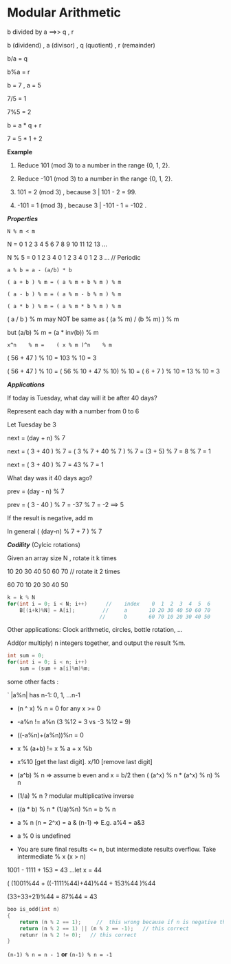 # Modular Arithmetic

b divided by a ==>> q , r

b (dividend) , a (divisor) , q (quotient) , r (remainder)

b/a = q

b%a = r

b = 7 , a = 5

7/5 = 1

7%5 = 2

b = a * q + r   

7 = 5 * 1 + 2

**Example**

1) Reduce 101 (mod 3) to a number in the range {0, 1, 2}.

2) Reduce -101 (mod 3) to a number in the range {0, 1, 2}.

3) 101 = 2 (mod 3) , because 3 | 101 - 2 = 99.

4) -101 = 1 (mod 3) , because 3 | -101 - 1 = -102 .

_**Properties**_

`N % m < m`

N     =    0 1 2 3 4 5 6 7 8 9 10 11 12 13 ...

N % 5  =   0 1 2 3 4 0 1 2 3 4 0  1  2  3  ...   //   Periodic


`a % b = a - (a/b) * b`

`( a + b ) % m = ( a % m + b % m ) % m`

`( a - b ) % m = ( a % m - b % m ) % m`

`( a * b ) % m = ( a % m * b % m ) % m`

( a / b ) % m may NOT be same as ( (a % m) / (b % m) ) % m

but (a/b) % m = (a * inv(b)) % m

 `x^n    % m =    ( x % m )^n    % m`

( 56 + 47 ) % 10 = 103 % 10 = 3

( 56 + 47 ) % 10 = ( 56 % 10 + 47 % 10) % 10 = ( 6 + 7 ) % 10 = 13 % 10 = 3

_**Applications**_

If today is Tuesday, what day will it be after 40 days?

Represent each day with a number from 0 to 6

Let Tuesday be 3

next = (day + n) % 7

next = ( 3 + 40 ) % 7 = ( 3 % 7 + 40 % 7 ) % 7 = (3 + 5) % 7 = 8 % 7 = 1

next = ( 3 + 40 ) % 7 = 43 % 7 = 1


What day was it 40 days ago?

prev = (day - n) % 7

prev = ( 3 - 40 ) % 7 = -37 % 7 = -2 ==> 5

If the result is negative, add m

In general ( (day-n) % 7 + 7 ) % 7

_**Codility**_ (Cylcic rotations)

Given an array size N , rotate it k times

10 20 30 40 50 60 70   // rotate it 2 times

60 70 10 20 30 40 50

```cpp
k = k % N
for(int i = 0; i < N; i++)      //    index    0  1  2  3  4  5  6 
    B[(i+k)%N] = A[i];         //     a       10 20 30 40 50 60 70
                              //      b       60 70 10 20 30 40 50
```
Other applications: Clock arithmetic, circles, bottle rotation, ...


Add(or multiply) n integers together, and output the result %m.
```cpp
int sum = 0;
for(int i = 0; i < n; i++)
    sum = (sum + a[i]%m)%m;
```

some other facts : 

` |a%n| has n-1: 0, 1, ...n-1

- (n ^ x) % n = 0 for any x >= 0

- -a%n != a%n (3 %12 = 3 vs -3 %12 = 9)

- ((-a%n)+(a%n))%n = 0

- x % (a+b) != x % a + x %b

- x%10 [get the last digit]. x/10 [remove last digit]

- (a^b) % n => assume b even and x = b/2 then ( (a^x) % n * (a^x) % n) % n
     
- (1/a) % n ? modular multiplicative inverse

- ((a * b) % n * (1/a)%n) %n = b % n

- a % n (n = 2^x) = a & (n-1) => E.g. a%4 = a&3

- a % 0 is undefined

- You are sure final results <= n, but intermediate results
overflow. Take intermediate % x (x > n)

1001 - 1111 + 153 = 43 ...let x = 44

( (1001%44 + ((-1111%44)+44)%44 + 153%44 )%44

(33+33+21)%44 = 87%44 = 43
```cpp
boo is_odd(int n)
{
    return (n % 2 == 1);     //  this wrong because if n is negative then n % 2 = -1 where n = -3
    return (n % 2 == 1) || (n % 2 == -1);   // this correct
    retunr (n % 2 != 0);   // this correct
}
```
`(n-1) % n = n - 1` **or** `(n-1) % n = -1`	
